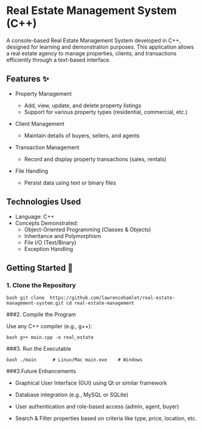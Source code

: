  # Real Estate Management System (C++)

A console-based Real Estate Management System developed in C++, designed for learning and demonstration purposes. This application allows a real estate agency to manage properties, clients, and transactions efficiently through a text-based interface.

## Features ✨

- Property Management  
  - Add, view, update, and delete property listings  
  - Support for various property types (residential, commercial, etc.)

- Client Management  
  - Maintain details of buyers, sellers, and agents

- Transaction Management  
  - Record and display property transactions (sales, rentals)

- File Handling  
  - Persist data using text or binary files

## Technologies Used

- Language: C++  
- Concepts Demonstrated:  
  - Object-Oriented Programming (Classes & Objects)  
  - Inheritance and Polymorphism  
  - File I/O (Text/Binary)  
  - Exception Handling  

## Getting Started 🚀

### 1. Clone the Repository

`bash
git clone  https://github.com/lawrencehamlet/real-estate-management-system.git
cd real-estate-management`

###2. Compile the Program

Use any C++ compiler (e.g., g++):

`bash
g++ main.cpp -o real_estate
`

###3. Run the Executable

`bash
./main      # Linux/Mac
main.exe    # Windows
`

###3.Future Enhancements 

- Graphical User Interface (GUI) using Qt or similar framework

- Database integration (e.g., MySQL or SQLite)

- User authentication and role-based access (admin, agent, buyer)
  
- Search & Filter properties based on criteria like type, price, location, etc.
 
    
